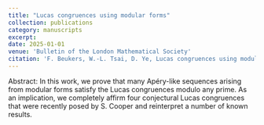 ```yaml
---
title: "Lucas congruences using modular forms"
collection: publications
category: manuscripts
excerpt: 
date: 2025-01-01
venue: 'Bulletin of the London Mathematical Society'
citation: 'F. Beukers, W.-L. Tsai, D. Ye, Lucas congruences using modular forms, Bulletin of the London Mathematical Society, 57 (2025), 69-78'
---
```


Abstract: In this work, we prove that many Apéry-like sequences arising from modular forms satisfy the Lucas congruences modulo any prime. As an implication, we completely affirm four conjectural Lucas congruences that were recently posed by S. Cooper and reinterpret a number of known results.
